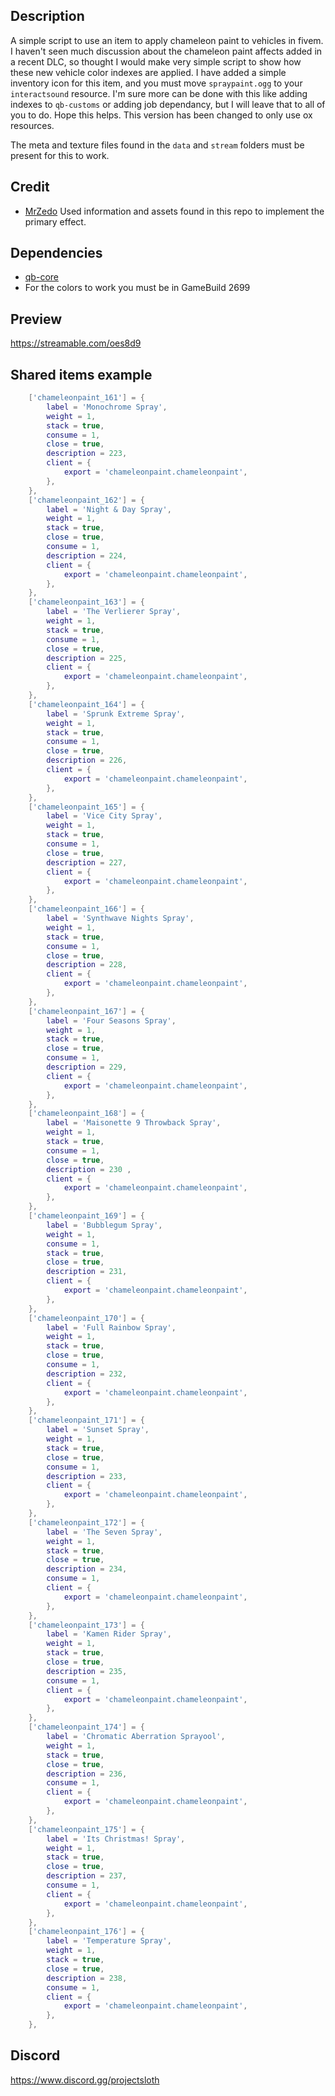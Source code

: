 ## Description
A simple script to use an item to apply chameleon paint to vehicles in fivem. I haven't seen much discussion about the chameleon paint affects added in a recent DLC, so thought I would make very simple script to show how these new vehicle color indexes are applied. I have added a simple inventory icon for this item, and you must move `spraypaint.ogg` to your `interactsound` resource. I'm sure more can be done with this like adding indexes to `qb-customs` or adding job dependancy, but I will leave that to all of you to do. Hope this helps. This version has been changed to only use ox resources.

The meta and texture files found in the `data` and `stream` folders must be present for this to work.

## Credit
- [MrZedo](https://github.com/MrZedo/Cameleon-Color) Used information and assets found in this repo to implement the primary effect.

## Dependencies
- [qb-core](https://github.com/qbcore-framework/qb-core)
- For the colors to work you must be in GameBuild 2699

## Preview
https://streamable.com/oes8d9

## Shared items example
```lua
	['chameleonpaint_161'] = {
		label = 'Monochrome Spray',
		weight = 1,
		stack = true,
		consume = 1,
		close = true,
		description = 223,
		client = {
			export = 'chameleonpaint.chameleonpaint',
		},
	},
	['chameleonpaint_162'] = {
		label = 'Night & Day Spray',
		weight = 1,
		stack = true,
		close = true,
		consume = 1,
		description = 224,
		client = {
			export = 'chameleonpaint.chameleonpaint',
		},
	},
	['chameleonpaint_163'] = {
		label = 'The Verlierer Spray',
		weight = 1,
		stack = true,
		consume = 1,
		close = true,
		description = 225,
		client = {
			export = 'chameleonpaint.chameleonpaint',
		},
	},
	['chameleonpaint_164'] = {
		label = 'Sprunk Extreme Spray',
		weight = 1,
		stack = true,
		consume = 1,
		close = true,
		description = 226,
		client = {
			export = 'chameleonpaint.chameleonpaint',
		},
	},
	['chameleonpaint_165'] = {
		label = 'Vice City Spray',
		weight = 1,
		stack = true,
		consume = 1,
		close = true,
		description = 227,
		client = {
			export = 'chameleonpaint.chameleonpaint',
		},
	},
	['chameleonpaint_166'] = {
		label = 'Synthwave Nights Spray',
		weight = 1,
		stack = true,
		consume = 1,
		close = true,
		description = 228,
		client = {
			export = 'chameleonpaint.chameleonpaint',
		},
	},
	['chameleonpaint_167'] = {
		label = 'Four Seasons Spray',
		weight = 1,
		stack = true,
		close = true,
		consume = 1,
		description = 229,
		client = {
			export = 'chameleonpaint.chameleonpaint',
		},
	},
	['chameleonpaint_168'] = {
		label = 'Maisonette 9 Throwback Spray',
		weight = 1,
		stack = true,
		consume = 1,
		close = true,
		description = 230 ,
		client = {
			export = 'chameleonpaint.chameleonpaint',
		},
	},
	['chameleonpaint_169'] = {
		label = 'Bubblegum Spray',
		weight = 1,
		consume = 1,
		stack = true,
		close = true,
		description = 231,
		client = {
			export = 'chameleonpaint.chameleonpaint',
		},
	},
	['chameleonpaint_170'] = {
		label = 'Full Rainbow Spray',
		weight = 1,
		stack = true,
		close = true,
		consume = 1,
		description = 232,
		client = {
			export = 'chameleonpaint.chameleonpaint',
		},
	},
	['chameleonpaint_171'] = {
		label = 'Sunset Spray',
		weight = 1,
		stack = true,
		close = true,
		consume = 1,
		description = 233,
		client = {
			export = 'chameleonpaint.chameleonpaint',
		},
	},
	['chameleonpaint_172'] = {
		label = 'The Seven Spray',
		weight = 1,
		stack = true,
		close = true,
		description = 234,
		consume = 1,
		client = {
			export = 'chameleonpaint.chameleonpaint',
		},
	},
	['chameleonpaint_173'] = {
		label = 'Kamen Rider Spray',
		weight = 1,
		stack = true,
		close = true,
		description = 235,
		consume = 1,
		client = {
			export = 'chameleonpaint.chameleonpaint',
		},
	},
	['chameleonpaint_174'] = {
		label = 'Chromatic Aberration Sprayool',
		weight = 1,
		stack = true,
		close = true,
		description = 236,
		consume = 1,
		client = {
			export = 'chameleonpaint.chameleonpaint',
		},
	},
	['chameleonpaint_175'] = {
		label = 'Its Christmas! Spray',
		weight = 1,
		stack = true,
		close = true,
		description = 237,
		consume = 1,
		client = {
			export = 'chameleonpaint.chameleonpaint',
		},
	},
	['chameleonpaint_176'] = {
		label = 'Temperature Spray',
		weight = 1,
		stack = true,
		close = true,
		description = 238,
		consume = 1,
		client = {
			export = 'chameleonpaint.chameleonpaint',
		},
	},
```

## Discord
https://www.discord.gg/projectsloth
